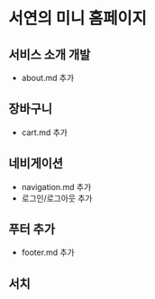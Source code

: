 # 서연의 미니 홈페이지

## 서비스 소개 개발
- about.md 추가
## 장바구니
- cart.md 추가

## 네비게이션
- navigation.md 추가
- 로그인/로그아웃 추가

##  푸터 추가
- footer.md 추가

## 서치
